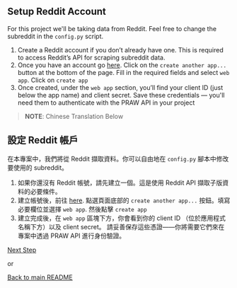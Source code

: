 ## Setup Reddit Account
For this project we'll be taking data from Reddit. Feel free to change the subreddit in the `config.py` script.
1. Create a Reddit account if you don’t already have one. This is required to access Reddit’s API for scraping subreddit data.
2. Once you have an account go [here](https://www.reddit.com/prefs/apps). Click on the `create another app...` button at the bottom of the page. Fill in the required fields and select `web app`. Click on `create app`
3. Once created, under the `web app` section, you’ll find your client ID (just below the app name) and client secret.
Save these credentials — you'll need them to authenticate with the PRAW API in your project

> **NOTE**: Chinese Translation Below
## 設定 Reddit 帳戶
在本專案中，我們將從 Reddit 擷取資料。你可以自由地在 `config.py` 腳本中修改要使用的 subreddit。
1. 如果你還沒有 Reddit 帳號，請先建立一個。這是使用 Reddit API 擷取子版資料的必要條件。
2. 建立帳號後，前往 [here](https://www.reddit.com/prefs/apps). 點選頁面底部的 `create another app...` 按鈕。填寫必要欄位並選擇 `web app`. 然後點擊 `create app`
3. 建立完成後，在 `web app` 區塊下方，你會看到你的 client ID （位於應用程式名稱下方）以及 client secret。
請妥善保存這些憑證——你將需要它們來在專案中透過 PRAW API 進行身份驗證。

[Next Step](google_cloud.md)

or

[Back to main README](../README.md)